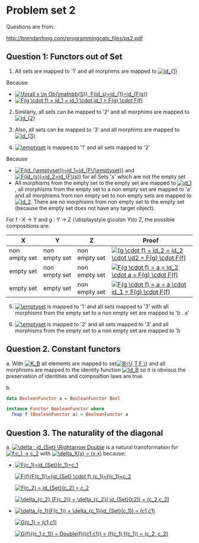 # Problem set 2

Questions are from:

http://brendanfong.com/programmingcats_files/ps2.pdf

## Question 1: Functors out of Set
1. All sets are mapped to '1' and all morphims are mapped to <a href="https://www.codecogs.com/eqnedit.php?latex=id_{1}" target="_blank"><img src="https://latex.codecogs.com/gif.latex?id_{1}" title="id_{1}" /></a>

Because:
* <a href="https://www.codecogs.com/eqnedit.php?latex=\forall&space;s&space;\in&space;Ob(\mathbb{S}),&space;F(id_s)=id_{1}=id_{F(s)}" target="_blank"><img src="https://latex.codecogs.com/gif.latex?\forall&space;s&space;\in&space;Ob(\mathbb{S}),&space;F(id_s)=id_{1}=id_{F(s)}" title="\forall s \in Ob(\mathbb{S}), F(id_s)=id_{1}=id_{F(s)}" /></a>
* <a href="https://www.codecogs.com/eqnedit.php?latex=F(g&space;\cdot&space;f)&space;=&space;id_1&space;=&space;id_1&space;\cdot&space;id_1&space;=&space;F(g)&space;\cdot&space;F(f)" target="_blank"><img src="https://latex.codecogs.com/gif.latex?F(g&space;\cdot&space;f)&space;=&space;id_1&space;=&space;id_1&space;\cdot&space;id_1&space;=&space;F(g)&space;\cdot&space;F(f)" title="F(g \cdot f) = id_1 = id_1 \cdot id_1 = F(g) \cdot F(f)" /></a>

2. Similarly, all sets can be mapped to '2' and all morphims are mapped to <a href="https://www.codecogs.com/eqnedit.php?latex=id_{2}" target="_blank"><img src="https://latex.codecogs.com/gif.latex?id_{2}" title="id_{2}" /></a>

3. Also, all sets can be mapped to '3' and all morphims are mapped to <a href="https://www.codecogs.com/eqnedit.php?latex=id_{3}" target="_blank"><img src="https://latex.codecogs.com/gif.latex?id_{3}" title="id_{3}" /></a>

4. <a href="https://www.codecogs.com/eqnedit.php?latex=\emptyset" target="_blank"><img src="https://latex.codecogs.com/gif.latex?\emptyset" title="\emptyset" /></a> is mapped to '1' and all sets mapped to '2'

Because
* <a href="https://www.codecogs.com/eqnedit.php?latex=F(id_{\emptyset})=id_1=id_{F\(\emptyset)}" target="_blank"><img src="https://latex.codecogs.com/gif.latex?F(id_{\emptyset})=id_1=id_{F\(\emptyset)}" title="F(id_{\emptyset})=id_1=id_{F\(\emptyset)}" /></a> and <a href="https://www.codecogs.com/eqnedit.php?latex=F(id_{s})=id_2=id_{F\(s)}" target="_blank"><img src="https://latex.codecogs.com/gif.latex?F(id_{s})=id_2=id_{F\(s)}" title="F(id_{s})=id_2=id_{F\(s)}" /></a> for all Sets 's' which are not the empty set
* All morphisms from the empty set to the empty set are mapped to <a href="https://www.codecogs.com/eqnedit.php?latex=id_1" target="_blank"><img src="https://latex.codecogs.com/gif.latex?id_1" title="id_1" /></a>, all morphisms from the empty set to a non empty set are mapped to 'a' and all morphisms from non empty set to non empty sets are mapped to <a href="https://www.codecogs.com/eqnedit.php?latex=id_2" target="_blank"><img src="https://latex.codecogs.com/gif.latex?id_2" title="id_2" /></a>. There are no morphisms from non empty set to the empty set (because the empty set does not have any target object).

For  f : X → Y and g : Y → Z {\displaystyle g\colon Y\to Z, the possible compositions are:

|X|Y|Z|Proof|
|-|-|-|-----|
|non empty set|non empty set|non empty set|<a href="https://www.codecogs.com/eqnedit.php?latex=(g&space;\cdot&space;f)&space;=&space;id_2&space;=&space;id_2&space;\cdot&space;\id2&space;=&space;F(g)&space;\cdot&space;F(f)" target="_blank"><img src="https://latex.codecogs.com/gif.latex?(g&space;\cdot&space;f)&space;=&space;id_2&space;=&space;id_2&space;\cdot&space;\id2&space;=&space;F(g)&space;\cdot&space;F(f)" title="(g \cdot f) = id_2 = id_2 \cdot \id2 = F(g) \cdot F(f)" /></a>|
|empty set|non empty set| non empty set|<a href="https://www.codecogs.com/eqnedit.php?latex=F(g&space;\cdot&space;f)&space;=&space;a&space;=&space;id_2&space;\cdot&space;a&space;=&space;F(g)&space;\cdot&space;F(f)" target="_blank"><img src="https://latex.codecogs.com/gif.latex?F(g&space;\cdot&space;f)&space;=&space;a&space;=&space;id_2&space;\cdot&space;a&space;=&space;F(g)&space;\cdot&space;F(f)" title="F(g \cdot f) = a = id_2 \cdot a = F(g) \cdot F(f)" /></a>|
|empty set|empty set|non empty set|<a href="https://www.codecogs.com/eqnedit.php?latex=F(g&space;\cdot&space;f)&space;=&space;a&space;=&space;a&space;\cdot&space;id_1&space;=&space;F(g)&space;\cdot&space;F(f)" target="_blank"><img src="https://latex.codecogs.com/gif.latex?F(g&space;\cdot&space;f)&space;=&space;a&space;=&space;a&space;\cdot&space;id_1&space;=&space;F(g)&space;\cdot&space;F(f)" title="F(g \cdot f) = a = a \cdot id_1 = F(g) \cdot F(f)" /></a>|


5. <a href="https://www.codecogs.com/eqnedit.php?latex=\emptyset" target="_blank"><img src="https://latex.codecogs.com/gif.latex?\emptyset" title="\emptyset" /></a> is mapped to '1' and all sets mapped to '3' with all morphisms from the empty set to a non empty set are mapped to 'b . a' 

6. <a href="https://www.codecogs.com/eqnedit.php?latex=\emptyset" target="_blank"><img src="https://latex.codecogs.com/gif.latex?\emptyset" title="\emptyset" /></a> is mapped to '2' and all sets mapped to '3' and all morphisms from the empty set to a non empty set are mapped to 'b

## Question 2. Constant functors
a. With <a href="https://www.codecogs.com/eqnedit.php?latex=K_B" target="_blank"><img src="https://latex.codecogs.com/gif.latex?K_B" title="K_B" /></a> all elements are mapped to set<a href="https://www.codecogs.com/eqnedit.php?latex=B=\{&space;T,F&space;\}" target="_blank"><img src="https://latex.codecogs.com/gif.latex?B=\{&space;T,F&space;\}" title="B=\{ T,F \}" /></a> and all morphisms are mapped to the identity function <a href="https://www.codecogs.com/eqnedit.php?latex=Id_B" target="_blank"><img src="https://latex.codecogs.com/gif.latex?Id_B" title="Id_B" /></a> so it is obvious the preservation of identities and composition laws are true.

b.

```haskell
data BooleanFunctor a = BooleanFunctor Bool

instance Functor BooleanFunctor where
  fmap f (BooleanFunctor a) = BooleanFunctor a
```

## Question 3. The naturality of the diagonal
a.
<a href="https://www.codecogs.com/eqnedit.php?latex=\delta&space;:&space;id_{Set}&space;\Rightarrow&space;Double" target="_blank"><img src="https://latex.codecogs.com/gif.latex?\delta&space;:&space;id_{Set}&space;\Rightarrow&space;Double" title="\delta : id_{Set} \Rightarrow Double" /></a> is a natural transformation for <a href="https://www.codecogs.com/eqnedit.php?latex=f:c_1&space;->&space;c_2" target="_blank"><img src="https://latex.codecogs.com/gif.latex?f:c_1&space;->&space;c_2" title="f:c_1 -> c_2" /></a> with <a href="https://www.codecogs.com/eqnedit.php?latex=\delta_X(x)&space;=&space;(x,x)" target="_blank"><img src="https://latex.codecogs.com/gif.latex?\delta_X(x)&space;=&space;(x,x)" title="\delta_X(x) = (x,x)" /></a> because:

* <a href="https://www.codecogs.com/eqnedit.php?latex=F(c_1)=id_{Set}(c_1)=c_1" target="_blank"><img src="https://latex.codecogs.com/gif.latex?F(c_1)=id_{Set}(c_1)=c_1" title="F(c_1)=id_{Set}(c_1)=c_1" /></a>

  <a href="https://www.codecogs.com/eqnedit.php?latex=F(f)(F(c_1))=(id_{Set}&space;\cdot&space;f)&space;(c_1)=f(c_1)=c_2" target="_blank"><img src="https://latex.codecogs.com/gif.latex?F(f)(F(c_1))=(id_{Set}&space;\cdot&space;f)&space;(c_1)=f(c_1)=c_2" title="F(f)(F(c_1))=(id_{Set} \cdot f) (c_1)=f(c_1)=c_2" /></a>
  
  <a href="https://www.codecogs.com/eqnedit.php?latex=F(c_2)&space;=&space;id_{Set}(c_2)&space;=&space;c_2" target="_blank"><img src="https://latex.codecogs.com/gif.latex?F(c_2)&space;=&space;id_{Set}(c_2)&space;=&space;c_2" title="F(c_2) = id_{Set}(c_2) = c_2" /></a>
  
  <a href="https://www.codecogs.com/eqnedit.php?latex=\delta_{c_2}&space;(F(c_2))&space;=&space;\delta_{c_2}(&space;id_{Set}(c2))&space;=&space;(c_2,c_2)" target="_blank"><img src="https://latex.codecogs.com/gif.latex?\delta_{c_2}&space;(F(c_2))&space;=&space;\delta_{c_2}(&space;id_{Set}(c2))&space;=&space;(c_2,c_2)" title="\delta_{c_2} (F(c_2)) = \delta_{c_2}( id_{Set}(c2)) = (c_2,c_2)" /></a>
  
* <a href="https://www.codecogs.com/eqnedit.php?latex=\delta_{c_1}(F(c_1))&space;=&space;\delta_{c_1}(id_{Set}(c_1))&space;=&space;(c1,c1)" target="_blank"><img src="https://latex.codecogs.com/gif.latex?\delta_{c_1}(F(c_1))&space;=&space;\delta_{c_1}(id_{Set}(c_1))&space;=&space;(c1,c1)" title="\delta_{c_1}(F(c_1)) = \delta_{c_1}(id_{Set}(c_1)) = (c1,c1)" /></a>
 
  <a href="https://www.codecogs.com/eqnedit.php?latex=G(c_1)&space;=&space;(c1,c1)" target="_blank"><img src="https://latex.codecogs.com/gif.latex?G(c_1)&space;=&space;(c1,c1)" title="G(c_1) = (c1,c1)" /></a>
  
  <a href="https://www.codecogs.com/eqnedit.php?latex=G(f)((c_1,c_1))&space;=&space;Double(f)((c1,c1))&space;=&space;(f(c_1),f(c_1))&space;=&space;(c_2,&space;c_2)" target="_blank"><img src="https://latex.codecogs.com/gif.latex?G(f)((c_1,c_1))&space;=&space;Double(f)((c1,c1))&space;=&space;(f(c_1),f(c_1))&space;=&space;(c_2,&space;c_2)" title="G(f)((c_1,c_1)) = Double(f)((c1,c1)) = (f(c_1),f(c_1)) = (c_2, c_2)" /></a>
